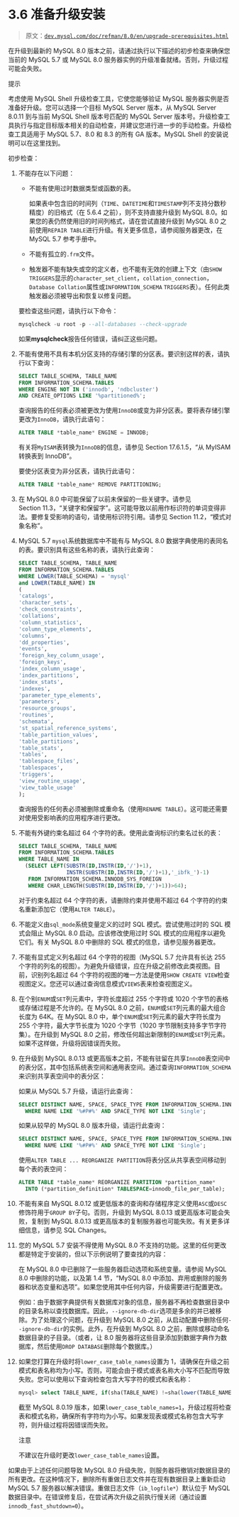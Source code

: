 # 3.6 准备升级安装

> 原文：[`dev.mysql.com/doc/refman/8.0/en/upgrade-prerequisites.html`](https://dev.mysql.com/doc/refman/8.0/en/upgrade-prerequisites.html)

在升级到最新的 MySQL 8.0 版本之前，请通过执行以下描述的初步检查来确保您当前的 MySQL 5.7 或 MySQL 8.0 服务器实例的升级准备就绪。否则，升级过程可能会失败。

提示

考虑使用 MySQL Shell 升级检查工具，它使您能够验证 MySQL 服务器实例是否准备好升级。您可以选择一个目标 MySQL Server 版本，从 MySQL Server 8.0.11 到与当前 MySQL Shell 版本号匹配的 MySQL Server 版本号。升级检查工具执行与指定目标版本相关的自动检查，并建议您进行进一步的手动检查。升级检查工具适用于 MySQL 5.7、8.0 和 8.3 的所有 GA 版本。MySQL Shell 的安装说明可以在这里找到。

初步检查：

1.  不能存在以下问题：

    +   不能有使用过时数据类型或函数的表。

        如果表中包含旧的时间列（`TIME`、`DATETIME`和`TIMESTAMP`列不支持分数秒精度）的旧格式（在 5.6.4 之前），则不支持直接升级到 MySQL 8.0。如果您的表仍然使用旧的时间列格式，请在尝试直接升级到 MySQL 8.0 之前使用`REPAIR TABLE`进行升级。有关更多信息，请参阅服务器更改，在 MySQL 5.7 参考手册中。

    +   不能有孤立的`.frm`文件。

    +   触发器不能有缺失或空的定义者，也不能有无效的创建上下文（由`SHOW TRIGGERS`显示的`character_set_client`，`collation_connection`，`Database Collation`属性或`INFORMATION_SCHEMA` `TRIGGERS`表）。任何此类触发器必须被导出和恢复以修复问题。

    要检查这些问题，请执行以下命令：

    ```sql
    mysqlcheck -u root -p --all-databases --check-upgrade
    ```

    如果**mysqlcheck**报告任何错误，请纠正这些问题。

1.  不能有使用不具有本机分区支持的存储引擎的分区表。要识别这样的表，请执行以下查询：

    ```sql
    SELECT TABLE_SCHEMA, TABLE_NAME
    FROM INFORMATION_SCHEMA.TABLES
    WHERE ENGINE NOT IN ('innodb', 'ndbcluster')
    AND CREATE_OPTIONS LIKE '%partitioned%';
    ```

    查询报告的任何表必须被更改为使用`InnoDB`或变为非分区表。要将表存储引擎更改为`InnoDB`，请执行此语句：

    ```sql
    ALTER TABLE *table_name* ENGINE = INNODB;
    ```

    有关将`MyISAM`表转换为`InnoDB`的信息，请参见 Section 17.6.1.5，“从 MyISAM 转换表到 InnoDB”。

    要使分区表变为非分区表，请执行此语句：

    ```sql
    ALTER TABLE *table_name* REMOVE PARTITIONING;
    ```

1.  在 MySQL 8.0 中可能保留了以前未保留的一些关键字。请参见 Section 11.3，“关键字和保留字”。这可能导致以前用作标识符的单词变得非法。要修复受影响的语句，请使用标识符引用。请参见 Section 11.2，“模式对象名称”。

1.  MySQL 5.7 `mysql`系统数据库中不能有与 MySQL 8.0 数据字典使用的表同名的表。要识别具有这些名称的表，请执行此查询：

    ```sql
    SELECT TABLE_SCHEMA, TABLE_NAME
    FROM INFORMATION_SCHEMA.TABLES
    WHERE LOWER(TABLE_SCHEMA) = 'mysql'
    and LOWER(TABLE_NAME) IN
    (
    'catalogs',
    'character_sets',
    'check_constraints',
    'collations',
    'column_statistics',
    'column_type_elements',
    'columns',
    'dd_properties',
    'events',
    'foreign_key_column_usage',
    'foreign_keys',
    'index_column_usage',
    'index_partitions',
    'index_stats',
    'indexes',
    'parameter_type_elements',
    'parameters',
    'resource_groups',
    'routines',
    'schemata',
    'st_spatial_reference_systems',
    'table_partition_values',
    'table_partitions',
    'table_stats',
    'tables',
    'tablespace_files',
    'tablespaces',
    'triggers',
    'view_routine_usage',
    'view_table_usage'
    );
    ```

    查询报告的任何表必须被删除或重命名（使用`RENAME TABLE`）。这可能还需要对使用受影响表的应用程序进行更改。

1.  不能有外键约束名超过 64 个字符的表。使用此查询标识约束名过长的表：

    ```sql
    SELECT TABLE_SCHEMA, TABLE_NAME
    FROM INFORMATION_SCHEMA.TABLES
    WHERE TABLE_NAME IN
      (SELECT LEFT(SUBSTR(ID,INSTR(ID,'/')+1),
                   INSTR(SUBSTR(ID,INSTR(ID,'/')+1),'_ibfk_')-1)
       FROM INFORMATION_SCHEMA.INNODB_SYS_FOREIGN
       WHERE CHAR_LENGTH(SUBSTR(ID,INSTR(ID,'/')+1))>64);
    ```

    对于约束名超过 64 个字符的表，请删除约束并使用不超过 64 个字符的约束名重新添加它（使用`ALTER TABLE`）。

1.  不能定义由`sql_mode`系统变量定义的过时 SQL 模式。尝试使用过时的 SQL 模式会阻止 MySQL 8.0 启动。应该修改使用过时 SQL 模式的应用程序以避免它们。有关 MySQL 8.0 中删除的 SQL 模式的信息，请参见服务器更改。

1.  不能有显式定义列名超过 64 个字符的视图（MySQL 5.7 允许具有长达 255 个字符的列名的视图）。为避免升级错误，应在升级之前修改此类视图。目前，识别列名超过 64 个字符的视图的唯一方法是使用`SHOW CREATE VIEW`检查视图定义。您还可以通过查询信息模式`VIEWS`表来检查视图定义。

1.  在个别`ENUM`或`SET`列元素中，字符长度超过 255 个字符或 1020 个字节的表格或存储过程是不允许的。在 MySQL 8.0 之前，`ENUM`或`SET`列元素的最大组合长度为 64K。在 MySQL 8.0 中，单个`ENUM`或`SET`列元素的最大字符长度为 255 个字符，最大字节长度为 1020 个字节（1020 字节限制支持多字节字符集）。在升级到 MySQL 8.0 之前，修改任何超出新限制的`ENUM`或`SET`列元素。如果不这样做，升级将因错误而失败。

1.  在升级到 MySQL 8.0.13 或更高版本之前，不能有驻留在共享`InnoDB`表空间中的表分区，其中包括系统表空间和通用表空间。通过查询`INFORMATION_SCHEMA`来识别共享表空间中的表分区：

    如果从 MySQL 5.7 升级，请运行此查询：

    ```sql
    SELECT DISTINCT NAME, SPACE, SPACE_TYPE FROM INFORMATION_SCHEMA.INNODB_SYS_TABLES
      WHERE NAME LIKE '%#P#%' AND SPACE_TYPE NOT LIKE 'Single';
    ```

    如果从较早的 MySQL 8.0 版本升级，请运行此查询：

    ```sql
    SELECT DISTINCT NAME, SPACE, SPACE_TYPE FROM INFORMATION_SCHEMA.INNODB_TABLES
      WHERE NAME LIKE '%#P#%' AND SPACE_TYPE NOT LIKE 'Single';
    ```

    使用`ALTER TABLE ... REORGANIZE PARTITION`将表分区从共享表空间移动到每个表的表空间：

    ```sql
    ALTER TABLE *table_name* REORGANIZE PARTITION *partition_name*
      INTO (*partition_definition* TABLESPACE=innodb_file_per_table);
    ```

1.  不能有来自 MySQL 8.0.12 或更低版本的查询和存储程序定义使用`ASC`或`DESC`修饰符用于`GROUP BY`子句。否则，升级到 MySQL 8.0.13 或更高版本可能会失败，复制到 MySQL 8.0.13 或更高版本的复制服务器也可能失败。有关更多详细信息，请参见 SQL Changes。

1.  您的 MySQL 5.7 安装不得使用 MySQL 8.0 不支持的功能。这里的任何更改都是特定于安装的，但以下示例说明了要查找的内容：

    在 MySQL 8.0 中已删除了一些服务器启动选项和系统变量。请参阅 MySQL 8.0 中删除的功能，以及第 1.4 节，“MySQL 8.0 中添加、弃用或删除的服务器和状态变量和选项”。如果您使用其中任何内容，升级需要进行配置更改。

    例如：由于数据字典提供有关数据库对象的信息，服务器不再检查数据目录中的目录名称以查找数据库。因此，`--ignore-db-dir`选项是多余的并已被移除。为了处理这个问题，在升级到 MySQL 8.0 之前，从启动配置中删除任何`--ignore-db-dir`的实例。此外，在升级到 MySQL 8.0 之前，删除或移动命名数据目录的子目录。（或者，让 8.0 服务器将这些目录添加到数据字典作为数据库，然后使用`DROP DATABASE`删除每个数据库。）

1.  如果您打算在升级时将`lower_case_table_names`设置为 1，请确保在升级之前模式和表名称均为小写。否则，可能会由于模式或表名称大小写不匹配而导致失败。您可以使用以下查询检查包含大写字符的模式和表名称：

    ```sql
    mysql> select TABLE_NAME, if(sha(TABLE_NAME) !=sha(lower(TABLE_NAME)),'Yes','No') as UpperCase from information_schema.tables;
    ```

    截至 MySQL 8.0.19 版本，如果`lower_case_table_names=1`，升级过程将检查表和模式名称，确保所有字符均为小写。如果发现表或模式名称包含大写字符，则升级过程将因错误而失败。

    注意

    不建议在升级时更改`lower_case_table_names`设置。

如果由于上述任何问题导致 MySQL 8.0 升级失败，则服务器将撤销对数据目录的所有更改。在这种情况下，删除所有重做日志文件并在现有数据目录上重新启动 MySQL 5.7 服务器以解决错误。重做日志文件（`ib_logfile*`）默认位于 MySQL 数据目录中。在错误修复后，在尝试再次升级之前执行慢关闭（通过设置`innodb_fast_shutdown=0`）。
